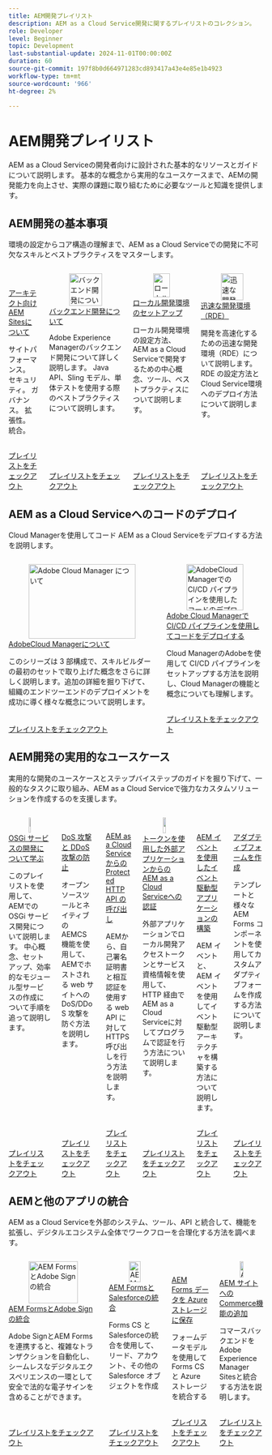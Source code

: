 ```yaml
---
title: AEM開発プレイリスト
description: AEM as a Cloud Service開発に関するプレイリストのコレクション。
role: Developer
level: Beginner
topic: Development
last-substantial-update: 2024-11-01T00:00:00Z
duration: 60
source-git-commit: 197f8b0d664971283cd893417a43e4e85e1b4923
workflow-type: tm+mt
source-wordcount: '966'
ht-degree: 2%

---
```



# AEM開発プレイリスト

AEM as a Cloud Serviceの開発者向けに設計された基本的なリソースとガイドについて説明します。 基本的な概念から実用的なユースケースまで、AEMの開発能力を向上させ、実際の課題に取り組むために必要なツールと知識を提供します。

## AEM開発の基本事項

環境の設定からコア構造の理解まで、AEM as a Cloud Serviceでの開発に不可欠なスキルとベストプラクティスをマスターします。

<!-- CARDS 

* https://experienceleague.adobe.com/en/playlists/experience-manager-sites-understand-architects
* https://experienceleague.adobe.com/en/playlists/experience-manager-all-understand-back-end-development
* https://experienceleague.adobe.com/en/playlists/experience-manager-all-setup-local-development
* https://experienceleague.adobe.com/en/playlists/experience-manager-all-develop-rde

-->
<!-- START CARDS HTML - DO NOT MODIFY BY HAND -->
<div class="columns">
    <div class="column is-half-tablet is-half-desktop is-one-third-widescreen" aria-label="Understand AEM Sites for Architects">
        <div class="card" style="height: 100%; display: flex; flex-direction: column; height: 100%;">
            <div class="card-image">
                <figure class="image x-is-16by9">
                    <a href="https://experienceleague.adobe.com/en/playlists/experience-manager-sites-understand-architects" title="アーキテクト向けAEM Sitesについて">
                        <img class="is-bordered-r-small" src="https://experienceleague.adobe.com/en/playlists/media_1079d7d05b9f1ad433bdec71fac7e04436e1684f1.jpeg?width=400&format=pjpg&optimize=medium" alt="アーキテクト向けAEM Sitesについて"
                             style="width: 100%; aspect-ratio: 16 / 9; object-fit: cover; overflow: hidden; display: block; margin: auto;">
                    </a>
                </figure>
            </div>
            <div class="card-content is-padded-small" style="display: flex; flex-direction: column; flex-grow: 1; justify-content: space-between;">
                <div class="top-card-content">
                    <p class="headline is-size-6 has-text-weight-bold">
                        <a href="https://experienceleague.adobe.com/en/playlists/experience-manager-sites-understand-architects" title="アーキテクト向けAEM Sitesについて"> アーキテクト向けAEM Sitesについて </a>
                    </p>
                    <p class="is-size-6">サイトパフォーマンス。 セキュリティ。 ガバナンス。 拡張性。 統合。</p>
                </div>
                <a href="https://experienceleague.adobe.com/en/playlists/experience-manager-sites-understand-architects" class="spectrum-Button spectrum-Button--outline spectrum-Button--primary spectrum-Button--sizeM" style="align-self: flex-start; margin-top: 1rem;">
                    <span class="spectrum-Button-label has-no-wrap has-text-weight-bold"> プレイリストをチェックアウト </span>
                </a>
            </div>
        </div>
    </div>
    <div class="column is-half-tablet is-half-desktop is-one-third-widescreen" aria-label="Understand Back-End Development">
        <div class="card" style="height: 100%; display: flex; flex-direction: column; height: 100%;">
            <div class="card-image">
                <figure class="image x-is-16by9">
                    <a href="https://experienceleague.adobe.com/en/playlists/experience-manager-all-understand-back-end-development" title="バックエンド開発について">
                        <img class="is-bordered-r-small" src="https://experienceleague.adobe.com/en/playlists/media_1c88e99f3fe604dccf409b32d697b66f60431eee7.jpeg?width=400&format=pjpg&optimize=medium" alt="バックエンド開発について"
                             style="width: 100%; aspect-ratio: 16 / 9; object-fit: cover; overflow: hidden; display: block; margin: auto;">
                    </a>
                </figure>
            </div>
            <div class="card-content is-padded-small" style="display: flex; flex-direction: column; flex-grow: 1; justify-content: space-between;">
                <div class="top-card-content">
                    <p class="headline is-size-6 has-text-weight-bold">
                        <a href="https://experienceleague.adobe.com/en/playlists/experience-manager-all-understand-back-end-development" title="バックエンド開発について"> バックエンド開発について </a>
                    </p>
                    <p class="is-size-6">Adobe Experience Managerのバックエンド開発について詳しく説明します。 Java API、Sling モデル、単体テストを使用する際のベストプラクティスについて説明します。</p>
                </div>
                <a href="https://experienceleague.adobe.com/en/playlists/experience-manager-all-understand-back-end-development" class="spectrum-Button spectrum-Button--outline spectrum-Button--primary spectrum-Button--sizeM" style="align-self: flex-start; margin-top: 1rem;">
                    <span class="spectrum-Button-label has-no-wrap has-text-weight-bold"> プレイリストをチェックアウト </span>
                </a>
            </div>
        </div>
    </div>
    <div class="column is-half-tablet is-half-desktop is-one-third-widescreen" aria-label="Set Up a Local Development Environment">
        <div class="card" style="height: 100%; display: flex; flex-direction: column; height: 100%;">
            <div class="card-image">
                <figure class="image x-is-16by9">
                    <a href="https://experienceleague.adobe.com/en/playlists/experience-manager-all-setup-local-development" title="ローカル開発環境の設定">
                        <img class="is-bordered-r-small" src="https://experienceleague.adobe.com/en/playlists/media_1b3dccbab8c493251ffdc7f23e39fde9fded0f255.jpeg?width=400&format=pjpg&optimize=medium" alt="ローカル開発環境の設定"
                             style="width: 100%; aspect-ratio: 16 / 9; object-fit: cover; overflow: hidden; display: block; margin: auto;">
                    </a>
                </figure>
            </div>
            <div class="card-content is-padded-small" style="display: flex; flex-direction: column; flex-grow: 1; justify-content: space-between;">
                <div class="top-card-content">
                    <p class="headline is-size-6 has-text-weight-bold">
                        <a href="https://experienceleague.adobe.com/en/playlists/experience-manager-all-setup-local-development" title="ローカル開発環境の設定">ローカル開発環境のセットアップ </a>
                    </p>
                    <p class="is-size-6">ローカル開発環境の設定方法、AEM as a Cloud Serviceで開発するための中心概念、ツール、ベストプラクティスについて説明します。</p>
                </div>
                <a href="https://experienceleague.adobe.com/en/playlists/experience-manager-all-setup-local-development" class="spectrum-Button spectrum-Button--outline spectrum-Button--primary spectrum-Button--sizeM" style="align-self: flex-start; margin-top: 1rem;">
                    <span class="spectrum-Button-label has-no-wrap has-text-weight-bold"> プレイリストをチェックアウト </span>
                </a>
            </div>
        </div>
    </div>
    <div class="column is-half-tablet is-half-desktop is-one-third-widescreen" aria-label="Rapid Development Environment (RDE)">
        <div class="card" style="height: 100%; display: flex; flex-direction: column; height: 100%;">
            <div class="card-image">
                <figure class="image x-is-16by9">
                    <a href="https://experienceleague.adobe.com/en/playlists/experience-manager-all-develop-rde" title="迅速な開発環境（RDE）">
                        <img class="is-bordered-r-small" src="https://experienceleague.adobe.com/en/playlists/media_102cf0aa068306e35b13599b5ccef446e89a78890.jpeg?width=400&format=pjpg&optimize=medium" alt="迅速な開発環境（RDE）"
                             style="width: 100%; aspect-ratio: 16 / 9; object-fit: cover; overflow: hidden; display: block; margin: auto;">
                    </a>
                </figure>
            </div>
            <div class="card-content is-padded-small" style="display: flex; flex-direction: column; flex-grow: 1; justify-content: space-between;">
                <div class="top-card-content">
                    <p class="headline is-size-6 has-text-weight-bold">
                        <a href="https://experienceleague.adobe.com/en/playlists/experience-manager-all-develop-rde" title="迅速な開発環境（RDE）"> 迅速な開発環境（RDE） </a>
                    </p>
                    <p class="is-size-6">開発を高速化するための迅速な開発環境（RDE）について説明します。 RDE の設定方法とCloud Service環境へのデプロイ方法について説明します。</p>
                </div>
                <a href="https://experienceleague.adobe.com/en/playlists/experience-manager-all-develop-rde" class="spectrum-Button spectrum-Button--outline spectrum-Button--primary spectrum-Button--sizeM" style="align-self: flex-start; margin-top: 1rem;">
                    <span class="spectrum-Button-label has-no-wrap has-text-weight-bold"> プレイリストをチェックアウト </span>
                </a>
            </div>
        </div>
    </div>
</div>
<!-- END CARDS HTML - DO NOT MODIFY BY HAND -->


## AEM as a Cloud Serviceへのコードのデプロイ

Cloud Managerを使用してコード AEM as a Cloud Serviceをデプロイする方法を説明します。

<!-- CARDS 

* https://experienceleague.adobe.com/en/playlists/experience-manager-cloud-manager-understand
* https://experienceleague.adobe.com/en/playlists/experience-manager-cloud-manager-deploy-ci-cd

-->
<!-- START CARDS HTML - DO NOT MODIFY BY HAND -->
<div class="columns">
    <div class="column is-half-tablet is-half-desktop is-one-third-widescreen" aria-label="Understand Adobe Cloud Manager">
        <div class="card" style="height: 100%; display: flex; flex-direction: column; height: 100%;">
            <div class="card-image">
                <figure class="image x-is-16by9">
                    <a href="https://experienceleague.adobe.com/en/playlists/experience-manager-cloud-manager-understand" title="Adobe Cloud Manager について">
                        <img class="is-bordered-r-small" src="https://experienceleague.adobe.com/en/playlists/media_1383686274558dee2e609c6c1b74ff1ded52dbcf3.jpeg?width=400&format=pjpg&optimize=medium" alt="Adobe Cloud Manager について"
                             style="width: 100%; aspect-ratio: 16 / 9; object-fit: cover; overflow: hidden; display: block; margin: auto;">
                    </a>
                </figure>
            </div>
            <div class="card-content is-padded-small" style="display: flex; flex-direction: column; flex-grow: 1; justify-content: space-between;">
                <div class="top-card-content">
                    <p class="headline is-size-6 has-text-weight-bold">
                        <a href="https://experienceleague.adobe.com/en/playlists/experience-manager-cloud-manager-understand" title="Adobe Cloud Manager について">AdobeCloud Managerについて </a>
                    </p>
                    <p class="is-size-6">このシリーズは 3 部構成で、スキルビルダーの最初のセットで取り上げた概念をさらに詳しく説明します。追加の詳細を掘り下げて、組織のエンドツーエンドのデプロイメントを成功に導く様々な概念について説明します。</p>
                </div>
                <a href="https://experienceleague.adobe.com/en/playlists/experience-manager-cloud-manager-understand" class="spectrum-Button spectrum-Button--outline spectrum-Button--primary spectrum-Button--sizeM" style="align-self: flex-start; margin-top: 1rem;">
                    <span class="spectrum-Button-label has-no-wrap has-text-weight-bold"> プレイリストをチェックアウト </span>
                </a>
            </div>
        </div>
    </div>
    <div class="column is-half-tablet is-half-desktop is-one-third-widescreen" aria-label="Deploy Code with CI/CD Pipelines in Adobe Cloud Manager">
        <div class="card" style="height: 100%; display: flex; flex-direction: column; height: 100%;">
            <div class="card-image">
                <figure class="image x-is-16by9">
                    <a href="https://experienceleague.adobe.com/en/playlists/experience-manager-cloud-manager-deploy-ci-cd" title="AdobeCloud Managerでの CI/CD パイプラインを使用したコードのデプロイ">
                        <img class="is-bordered-r-small" src="https://experienceleague.adobe.com/en/playlists/media_10c2e4d034d80903a1172b1c2c2735f56e10b88d4.jpeg?width=400&format=pjpg&optimize=medium" alt="AdobeCloud Managerでの CI/CD パイプラインを使用したコードのデプロイ"
                             style="width: 100%; aspect-ratio: 16 / 9; object-fit: cover; overflow: hidden; display: block; margin: auto;">
                    </a>
                </figure>
            </div>
            <div class="card-content is-padded-small" style="display: flex; flex-direction: column; flex-grow: 1; justify-content: space-between;">
                <div class="top-card-content">
                    <p class="headline is-size-6 has-text-weight-bold">
                        <a href="https://experienceleague.adobe.com/en/playlists/experience-manager-cloud-manager-deploy-ci-cd" title="AdobeCloud Managerでの CI/CD パイプラインを使用したコードのデプロイ">Adobe Cloud Managerで CI/CD パイプラインを使用してコードをデプロイする </a>
                    </p>
                    <p class="is-size-6">Cloud ManagerのAdobeを使用して CI/CD パイプラインをセットアップする方法を説明し、Cloud Managerの機能と概念についても理解します。</p>
                </div>
                <a href="https://experienceleague.adobe.com/en/playlists/experience-manager-cloud-manager-deploy-ci-cd" class="spectrum-Button spectrum-Button--outline spectrum-Button--primary spectrum-Button--sizeM" style="align-self: flex-start; margin-top: 1rem;">
                    <span class="spectrum-Button-label has-no-wrap has-text-weight-bold"> プレイリストをチェックアウト </span>
                </a>
            </div>
        </div>
    </div>
</div>
<!-- END CARDS HTML - DO NOT MODIFY BY HAND -->


## AEM開発の実用的なユースケース

実用的な開発のユースケースとステップバイステップのガイドを掘り下げて、一般的なタスクに取り組み、AEM as a Cloud Serviceで強力なカスタムソリューションを作成するのを支援します。

<!-- CARDS 

* https://experienceleague.adobe.com/en/playlists/experience-manager-all-develop-osgi-services
* https://experienceleague.adobe.com/en/playlists/experience-manager-all-prevent-dos-and-doss-attacks
* https://experienceleague.adobe.com/en/playlists/experience-manager-all-invoke-protected-apis
* https://experienceleague.adobe.com/en/playlists/experience-manager-all-authenticate-with-tokens
* https://experienceleague.adobe.com/en/playlists/experience-manager-all-build-event-driven-applications
* https://experienceleague.adobe.com/en/playlists/experience-manager-forms-create-adaptive-form

-->
<!-- START CARDS HTML - DO NOT MODIFY BY HAND -->
<div class="columns">
    <div class="column is-half-tablet is-half-desktop is-one-third-widescreen" aria-label="Learn to Develop OSGi Services">
        <div class="card" style="height: 100%; display: flex; flex-direction: column; height: 100%;">
            <div class="card-image">
                <figure class="image x-is-16by9">
                    <a href="https://experienceleague.adobe.com/en/playlists/experience-manager-all-develop-osgi-services" title="OSGi サービスの開発について学ぶ">
                        <img class="is-bordered-r-small" src="https://experienceleague.adobe.com/en/playlists/media_10efbe00bbfa3f785119b47b83c95138a045fe0dc.jpeg?width=400&format=pjpg&optimize=medium" alt="OSGi サービスの開発について学ぶ"
                             style="width: 100%; aspect-ratio: 16 / 9; object-fit: cover; overflow: hidden; display: block; margin: auto;">
                    </a>
                </figure>
            </div>
            <div class="card-content is-padded-small" style="display: flex; flex-direction: column; flex-grow: 1; justify-content: space-between;">
                <div class="top-card-content">
                    <p class="headline is-size-6 has-text-weight-bold">
                        <a href="https://experienceleague.adobe.com/en/playlists/experience-manager-all-develop-osgi-services" title="OSGi サービスの開発について学ぶ">OSGi サービスの開発について学ぶ </a>
                    </p>
                    <p class="is-size-6">このプレイリストを使用して、AEMでの OSGi サービス開発について説明します。 中心概念、セットアップ、効率的なモジュール型サービスの作成について手順を追って説明します。</p>
                </div>
                <a href="https://experienceleague.adobe.com/en/playlists/experience-manager-all-develop-osgi-services" class="spectrum-Button spectrum-Button--outline spectrum-Button--primary spectrum-Button--sizeM" style="align-self: flex-start; margin-top: 1rem;">
                    <span class="spectrum-Button-label has-no-wrap has-text-weight-bold"> プレイリストをチェックアウト </span>
                </a>
            </div>
        </div>
    </div>
    <div class="column is-half-tablet is-half-desktop is-one-third-widescreen" aria-label="Prevent DoS and DDoS Attacks">
        <div class="card" style="height: 100%; display: flex; flex-direction: column; height: 100%;">
            <div class="card-image">
                <figure class="image x-is-16by9">
                    <a href="https://experienceleague.adobe.com/en/playlists/experience-manager-all-prevent-dos-and-doss-attacks" title="DoS 攻撃と DDoS 攻撃の防止">
                        <img class="is-bordered-r-small" src="https://experienceleague.adobe.com/en/playlists/media_1df5af469c6cea05d7a157601e839fc8262fb224d.jpeg?width=400&format=pjpg&optimize=medium" alt="DoS 攻撃と DDoS 攻撃の防止"
                             style="width: 100%; aspect-ratio: 16 / 9; object-fit: cover; overflow: hidden; display: block; margin: auto;">
                    </a>
                </figure>
            </div>
            <div class="card-content is-padded-small" style="display: flex; flex-direction: column; flex-grow: 1; justify-content: space-between;">
                <div class="top-card-content">
                    <p class="headline is-size-6 has-text-weight-bold">
                        <a href="https://experienceleague.adobe.com/en/playlists/experience-manager-all-prevent-dos-and-doss-attacks" title="DoS 攻撃と DDoS 攻撃の防止">DoS 攻撃と DDoS 攻撃の防止 </a>
                    </p>
                    <p class="is-size-6">オープンソースツールとネイティブの AEMCS 機能を使用して、AEMでホストされる web サイトへの DoS/DDoS 攻撃を防ぐ方法を説明します。</p>
                </div>
                <a href="https://experienceleague.adobe.com/en/playlists/experience-manager-all-prevent-dos-and-doss-attacks" class="spectrum-Button spectrum-Button--outline spectrum-Button--primary spectrum-Button--sizeM" style="align-self: flex-start; margin-top: 1rem;">
                    <span class="spectrum-Button-label has-no-wrap has-text-weight-bold"> プレイリストをチェックアウト </span>
                </a>
            </div>
        </div>
    </div>
    <div class="column is-half-tablet is-half-desktop is-one-third-widescreen" aria-label="Invoke Protected HTTP APIs from AEM as a Cloud Service">
        <div class="card" style="height: 100%; display: flex; flex-direction: column; height: 100%;">
            <div class="card-image">
                <figure class="image x-is-16by9">
                    <a href="https://experienceleague.adobe.com/en/playlists/experience-manager-all-invoke-protected-apis" title="AEM as a Cloud Serviceからの Protected HTTP API の呼び出し">
                        <img class="is-bordered-r-small" src="https://experienceleague.adobe.com/en/playlists/media_124127b06939a25e2f759269c33a6f3d6e1e73f83.jpeg?width=400&format=pjpg&optimize=medium" alt="AEM as a Cloud Serviceからの Protected HTTP API の呼び出し"
                             style="width: 100%; aspect-ratio: 16 / 9; object-fit: cover; overflow: hidden; display: block; margin: auto;">
                    </a>
                </figure>
            </div>
            <div class="card-content is-padded-small" style="display: flex; flex-direction: column; flex-grow: 1; justify-content: space-between;">
                <div class="top-card-content">
                    <p class="headline is-size-6 has-text-weight-bold">
                        <a href="https://experienceleague.adobe.com/en/playlists/experience-manager-all-invoke-protected-apis" title="AEM as a Cloud Serviceからの Protected HTTP API の呼び出し">AEM as a Cloud Serviceからの Protected HTTP API の呼び出し </a>
                    </p>
                    <p class="is-size-6">AEMから、自己署名証明書と相互認証を使用する web API に対して HTTPS 呼び出しを行う方法を説明します。</p>
                </div>
                <a href="https://experienceleague.adobe.com/en/playlists/experience-manager-all-invoke-protected-apis" class="spectrum-Button spectrum-Button--outline spectrum-Button--primary spectrum-Button--sizeM" style="align-self: flex-start; margin-top: 1rem;">
                    <span class="spectrum-Button-label has-no-wrap has-text-weight-bold"> プレイリストをチェックアウト </span>
                </a>
            </div>
        </div>
    </div>
    <div class="column is-half-tablet is-half-desktop is-one-third-widescreen" aria-label="Authenticate to AEM as a Cloud Service from an External Application Using Tokens">
        <div class="card" style="height: 100%; display: flex; flex-direction: column; height: 100%;">
            <div class="card-image">
                <figure class="image x-is-16by9">
                    <a href="https://experienceleague.adobe.com/en/playlists/experience-manager-all-authenticate-with-tokens" title="トークンを使用した外部アプリケーションからのAEM as a Cloud Serviceへの認証">
                        <img class="is-bordered-r-small" src="https://experienceleague.adobe.com/en/playlists/media_19739c42fb856d41a44a824965e52a0e9d1d0ff93.jpeg?width=400&format=pjpg&optimize=medium" alt="トークンを使用した外部アプリケーションからのAEM as a Cloud Serviceへの認証"
                             style="width: 100%; aspect-ratio: 16 / 9; object-fit: cover; overflow: hidden; display: block; margin: auto;">
                    </a>
                </figure>
            </div>
            <div class="card-content is-padded-small" style="display: flex; flex-direction: column; flex-grow: 1; justify-content: space-between;">
                <div class="top-card-content">
                    <p class="headline is-size-6 has-text-weight-bold">
                        <a href="https://experienceleague.adobe.com/en/playlists/experience-manager-all-authenticate-with-tokens" title="トークンを使用した外部アプリケーションからのAEM as a Cloud Serviceへの認証"> トークンを使用した外部アプリケーションからのAEM as a Cloud Serviceへの認証 </a>
                    </p>
                    <p class="is-size-6">外部アプリケーションでローカル開発アクセストークンとサービス資格情報を使用して、HTTP 経由でAEM as a Cloud Serviceに対してプログラムで認証を行う方法について説明します。</p>
                </div>
                <a href="https://experienceleague.adobe.com/en/playlists/experience-manager-all-authenticate-with-tokens" class="spectrum-Button spectrum-Button--outline spectrum-Button--primary spectrum-Button--sizeM" style="align-self: flex-start; margin-top: 1rem;">
                    <span class="spectrum-Button-label has-no-wrap has-text-weight-bold"> プレイリストをチェックアウト </span>
                </a>
            </div>
        </div>
    </div>
    <div class="column is-half-tablet is-half-desktop is-one-third-widescreen" aria-label="Build Event-Driven Applications with AEM Eventing">
        <div class="card" style="height: 100%; display: flex; flex-direction: column; height: 100%;">
            <div class="card-image">
                <figure class="image x-is-16by9">
                    <a href="https://experienceleague.adobe.com/en/playlists/experience-manager-all-build-event-driven-applications" title="AEM イベントを使用したイベント駆動型アプリケーションの構築">
                        <img class="is-bordered-r-small" src="https://experienceleague.adobe.com/en/playlists/media_1f862db6d4010a36681241b51b791e14d0bceed88.jpeg?width=400&format=pjpg&optimize=medium" alt="AEM イベントを使用したイベント駆動型アプリケーションの構築"
                             style="width: 100%; aspect-ratio: 16 / 9; object-fit: cover; overflow: hidden; display: block; margin: auto;">
                    </a>
                </figure>
            </div>
            <div class="card-content is-padded-small" style="display: flex; flex-direction: column; flex-grow: 1; justify-content: space-between;">
                <div class="top-card-content">
                    <p class="headline is-size-6 has-text-weight-bold">
                        <a href="https://experienceleague.adobe.com/en/playlists/experience-manager-all-build-event-driven-applications" title="AEM イベントを使用したイベント駆動型アプリケーションの構築">AEM イベントを使用したイベント駆動型アプリケーションの構築 </a>
                    </p>
                    <p class="is-size-6">AEM イベントと、AEM イベントを使用してイベント駆動型アーキテクチャを構築する方法について説明します。</p>
                </div>
                <a href="https://experienceleague.adobe.com/en/playlists/experience-manager-all-build-event-driven-applications" class="spectrum-Button spectrum-Button--outline spectrum-Button--primary spectrum-Button--sizeM" style="align-self: flex-start; margin-top: 1rem;">
                    <span class="spectrum-Button-label has-no-wrap has-text-weight-bold"> プレイリストをチェックアウト </span>
                </a>
            </div>
        </div>
    </div>
    <div class="column is-half-tablet is-half-desktop is-one-third-widescreen" aria-label="Create an Adaptive Form">
        <div class="card" style="height: 100%; display: flex; flex-direction: column; height: 100%;">
            <div class="card-image">
                <figure class="image x-is-16by9">
                    <a href="https://experienceleague.adobe.com/en/playlists/experience-manager-forms-create-adaptive-form" title="アダプティブフォームを作成します">
                        <img class="is-bordered-r-small" src="https://experienceleague.adobe.com/en/playlists/media_1d2800b28928f6b1f7b8b4087fbcd9eb7b5cdccca.jpeg?width=400&format=pjpg&optimize=medium" alt="アダプティブフォームを作成します"
                             style="width: 100%; aspect-ratio: 16 / 9; object-fit: cover; overflow: hidden; display: block; margin: auto;">
                    </a>
                </figure>
            </div>
            <div class="card-content is-padded-small" style="display: flex; flex-direction: column; flex-grow: 1; justify-content: space-between;">
                <div class="top-card-content">
                    <p class="headline is-size-6 has-text-weight-bold">
                        <a href="https://experienceleague.adobe.com/en/playlists/experience-manager-forms-create-adaptive-form" title="アダプティブフォームを作成します">アダプティブフォームを作成</a>
                    </p>
                    <p class="is-size-6">テンプレートと様々なAEM Forms コンポーネントを使用してカスタムアダプティブフォームを作成する方法について説明します。</p>
                </div>
                <a href="https://experienceleague.adobe.com/en/playlists/experience-manager-forms-create-adaptive-form" class="spectrum-Button spectrum-Button--outline spectrum-Button--primary spectrum-Button--sizeM" style="align-self: flex-start; margin-top: 1rem;">
                    <span class="spectrum-Button-label has-no-wrap has-text-weight-bold"> プレイリストをチェックアウト </span>
                </a>
            </div>
        </div>
    </div>
</div>
<!-- END CARDS HTML - DO NOT MODIFY BY HAND -->


## AEMと他のアプリの統合

AEM as a Cloud Serviceを外部のシステム、ツール、API と統合して、機能を拡張し、デジタルエコシステム全体でワークフローを合理化する方法を調べます。

<!-- CARDS

* https://experienceleague.adobe.com/en/playlists/experience-manager-forms-integrate-adobe-sign
* https://experienceleague.adobe.com/en/playlists/experience-manager-forms-integrate-salesforce
* https://experienceleague.adobe.com/en/playlists/experience-manager-forms-store-data-in-azure-storage
* https://experienceleague.adobe.com/en/playlists/commerce-integrate-aem-sites

-->
<!-- START CARDS HTML - DO NOT MODIFY BY HAND -->
<div class="columns">
    <div class="column is-half-tablet is-half-desktop is-one-third-widescreen" aria-label="Integrate AEM Forms and Adobe Sign">
        <div class="card" style="height: 100%; display: flex; flex-direction: column; height: 100%;">
            <div class="card-image">
                <figure class="image x-is-16by9">
                    <a href="https://experienceleague.adobe.com/en/playlists/experience-manager-forms-integrate-adobe-sign" title="AEM FormsとAdobe Signの統合">
                        <img class="is-bordered-r-small" src="https://experienceleague.adobe.com/en/playlists/media_1f0841a26b2f3b55ff8b9d340f7046f88f4f58751.jpeg?width=400&format=pjpg&optimize=medium" alt="AEM FormsとAdobe Signの統合"
                             style="width: 100%; aspect-ratio: 16 / 9; object-fit: cover; overflow: hidden; display: block; margin: auto;">
                    </a>
                </figure>
            </div>
            <div class="card-content is-padded-small" style="display: flex; flex-direction: column; flex-grow: 1; justify-content: space-between;">
                <div class="top-card-content">
                    <p class="headline is-size-6 has-text-weight-bold">
                        <a href="https://experienceleague.adobe.com/en/playlists/experience-manager-forms-integrate-adobe-sign" title="AEM FormsとAdobe Signの統合">AEM FormsとAdobe Signの統合 </a>
                    </p>
                    <p class="is-size-6">Adobe SignとAEM Formsを連携すると、複雑なトランザクションを自動化し、シームレスなデジタルエクスペリエンスの一環として安全で法的な電子サインを含めることができます。</p>
                </div>
                <a href="https://experienceleague.adobe.com/en/playlists/experience-manager-forms-integrate-adobe-sign" class="spectrum-Button spectrum-Button--outline spectrum-Button--primary spectrum-Button--sizeM" style="align-self: flex-start; margin-top: 1rem;">
                    <span class="spectrum-Button-label has-no-wrap has-text-weight-bold"> プレイリストをチェックアウト </span>
                </a>
            </div>
        </div>
    </div>
    <div class="column is-half-tablet is-half-desktop is-one-third-widescreen" aria-label="Integrate AEM Forms with Salesforce">
        <div class="card" style="height: 100%; display: flex; flex-direction: column; height: 100%;">
            <div class="card-image">
                <figure class="image x-is-16by9">
                    <a href="https://experienceleague.adobe.com/en/playlists/experience-manager-forms-integrate-salesforce" title="AEM FormsとSalesforceの統合">
                        <img class="is-bordered-r-small" src="https://experienceleague.adobe.com/en/playlists/media_19b9fbd448095e10c30786f3468961ee4c58c36e3.jpeg?width=400&format=pjpg&optimize=medium" alt="AEM FormsとSalesforceの統合"
                             style="width: 100%; aspect-ratio: 16 / 9; object-fit: cover; overflow: hidden; display: block; margin: auto;">
                    </a>
                </figure>
            </div>
            <div class="card-content is-padded-small" style="display: flex; flex-direction: column; flex-grow: 1; justify-content: space-between;">
                <div class="top-card-content">
                    <p class="headline is-size-6 has-text-weight-bold">
                        <a href="https://experienceleague.adobe.com/en/playlists/experience-manager-forms-integrate-salesforce" title="AEM FormsとSalesforceの統合">AEM FormsとSalesforceの統合 </a>
                    </p>
                    <p class="is-size-6">Forms CS とSalesforceの統合を使用して、リード、アカウント、その他のSalesforce オブジェクトを作成</p>
                </div>
                <a href="https://experienceleague.adobe.com/en/playlists/experience-manager-forms-integrate-salesforce" class="spectrum-Button spectrum-Button--outline spectrum-Button--primary spectrum-Button--sizeM" style="align-self: flex-start; margin-top: 1rem;">
                    <span class="spectrum-Button-label has-no-wrap has-text-weight-bold"> プレイリストをチェックアウト </span>
                </a>
            </div>
        </div>
    </div>
    <div class="column is-half-tablet is-half-desktop is-one-third-widescreen" aria-label="Store AEM Forms Data in Azure Storage">
        <div class="card" style="height: 100%; display: flex; flex-direction: column; height: 100%;">
            <div class="card-image">
                <figure class="image x-is-16by9">
                    <a href="https://experienceleague.adobe.com/en/playlists/experience-manager-forms-store-data-in-azure-storage" title="AEM Forms データの Azure ストレージへの保存">
                        <img class="is-bordered-r-small" src="https://experienceleague.adobe.com/en/playlists/media_15978409f33cd3858199e6fa80be80839bf9a2515.jpeg?width=400&format=pjpg&optimize=medium" alt="AEM Forms データの Azure ストレージへの保存"
                             style="width: 100%; aspect-ratio: 16 / 9; object-fit: cover; overflow: hidden; display: block; margin: auto;">
                    </a>
                </figure>
            </div>
            <div class="card-content is-padded-small" style="display: flex; flex-direction: column; flex-grow: 1; justify-content: space-between;">
                <div class="top-card-content">
                    <p class="headline is-size-6 has-text-weight-bold">
                        <a href="https://experienceleague.adobe.com/en/playlists/experience-manager-forms-store-data-in-azure-storage" title="AEM Forms データの Azure ストレージへの保存">AEM Forms データを Azure ストレージに保存 </a>
                    </p>
                    <p class="is-size-6">フォームデータモデルを使用してForms CS と Azure ストレージを統合する</p>
                </div>
                <a href="https://experienceleague.adobe.com/en/playlists/experience-manager-forms-store-data-in-azure-storage" class="spectrum-Button spectrum-Button--outline spectrum-Button--primary spectrum-Button--sizeM" style="align-self: flex-start; margin-top: 1rem;">
                    <span class="spectrum-Button-label has-no-wrap has-text-weight-bold"> プレイリストをチェックアウト </span>
                </a>
            </div>
        </div>
    </div>
    <div class="column is-half-tablet is-half-desktop is-one-third-widescreen" aria-label="Add Commerce Capabilities to your AEM Site">
        <div class="card" style="height: 100%; display: flex; flex-direction: column; height: 100%;">
            <div class="card-image">
                <figure class="image x-is-16by9">
                    <a href="https://experienceleague.adobe.com/en/playlists/commerce-integrate-aem-sites" title="AEM サイトへのCommerce機能の追加">
                        <img class="is-bordered-r-small" src="https://experienceleague.adobe.com/en/playlists/media_1da2787808c6705e2c29bbbd9799563771a8bb314.jpeg?width=400&format=pjpg&optimize=medium" alt="AEM サイトへのCommerce機能の追加"
                             style="width: 100%; aspect-ratio: 16 / 9; object-fit: cover; overflow: hidden; display: block; margin: auto;">
                    </a>
                </figure>
            </div>
            <div class="card-content is-padded-small" style="display: flex; flex-direction: column; flex-grow: 1; justify-content: space-between;">
                <div class="top-card-content">
                    <p class="headline is-size-6 has-text-weight-bold">
                        <a href="https://experienceleague.adobe.com/en/playlists/commerce-integrate-aem-sites" title="AEM サイトへのCommerce機能の追加">AEM サイトへのCommerce機能の追加 </a>
                    </p>
                    <p class="is-size-6">コマースバックエンドをAdobe Experience Manager Sitesと統合する方法を説明します。</p>
                </div>
                <a href="https://experienceleague.adobe.com/en/playlists/commerce-integrate-aem-sites" class="spectrum-Button spectrum-Button--outline spectrum-Button--primary spectrum-Button--sizeM" style="align-self: flex-start; margin-top: 1rem;">
                    <span class="spectrum-Button-label has-no-wrap has-text-weight-bold"> プレイリストをチェックアウト </span>
                </a>
            </div>
        </div>
    </div>
</div>
<!-- END CARDS HTML - DO NOT MODIFY BY HAND -->
